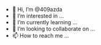 - 👋 Hi, I’m @409azda
- 👀 I’m interested in ...
- 🌱 I’m currently learning ...
- 💞️ I’m looking to collaborate on ...
- 📫 How to reach me ...

<!---
409azda/409azda is a ✨ special ✨ repository because its `README.md` (this file) appears on your GitHub profile.
You can click the Preview link to take a look at your changes.
--->
